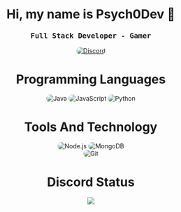 
<p align="center">
    <h1 align="center">Hi, my name is Psych0Dev 👋</h1>
</p>
<div align="center">
    <h3 align="center"><samp> Full Stack Developer - Gamer</samp></h3>
</div>

<p align="center">
    <a href="https://discord.gg/ZQNHRFbRwx"><img src="https://img.shields.io/badge/Discord-323540?style=for-the-badge&logo=discord&logoColor=5294E2" style="border-radius:15px" alt="Discord"></a>
</p>

<h1 align="center">
    Programming Languages
</h1>

<div align="center">
	<img src="https://img.shields.io/badge/Java-323540?style=for-the-badge&logo=appveyor&logoColor=5294E2" alt="Java" style="border-radius:15px"/>
    <img src="https://img.shields.io/badge/JavaScript-323540?style=for-the-badge&logo=javascript&logoColor=5294E2" alt="JavaScript" style="border-radius:15px"/>
    <img src="https://img.shields.io/badge/Python-323540?style=for-the-badge&logo=python&logoColor=5294E2" alt="Python" style="border-radius:15px"/>
</div>

<h1 align="center">
    Tools And Technology
</h1>

<div align="center">
    <img src="https://img.shields.io/badge/Node.js-323540?style=for-the-badge&logo=node.js&logoColor=5294E2" alt="Node.js" style="border-radius:15px"/>
    <img src="https://img.shields.io/badge/MongoDB-323540?style=for-the-badge&logo=mongodb&logoColor=5294E2" alt="MongoDB" style="border-radius:15px"/>
    <br/>
    <img src="https://img.shields.io/badge/git-323540.svg?style=for-the-badge&logo=git&logoColor=5294E2" alt="Git" style="border-radius:15px"/>
</div>

<h1 align="center">
    Discord Status
</h1>
<p align="center">
    <a href="https://github.com/Psych0Dev">
      <img src="https://lanyard.cnrad.dev/api/766985594374193162?theme=dark&animated=true&hideDiscrim=true&borderRadius=10px&idleMessage=Working+on+Minecraft+projects" />
</p>
    
